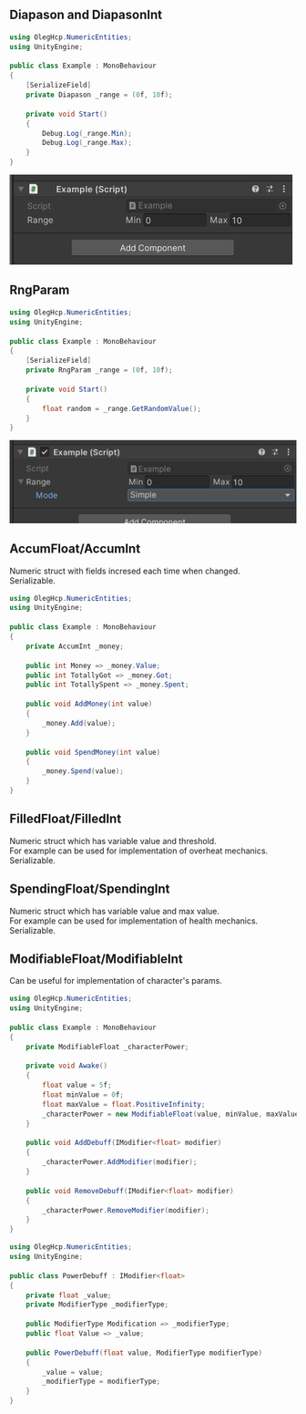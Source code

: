 ## Diapason and DiapasonInt

```csharp
using OlegHcp.NumericEntities;
using UnityEngine;

public class Example : MonoBehaviour
{
    [SerializeField]
    private Diapason _range = (0f, 10f);

    private void Start()
    {
        Debug.Log(_range.Min);
        Debug.Log(_range.Max);
    }
}
```

![](https://raw.githubusercontent.com/oleghcp/UnityTools/master/_images/Diapason.png)

## RngParam

```csharp
using OlegHcp.NumericEntities;
using UnityEngine;

public class Example : MonoBehaviour
{
    [SerializeField]
    private RngParam _range = (0f, 10f);

    private void Start()
    {
        float random = _range.GetRandomValue();
    }
}
```

![](https://raw.githubusercontent.com/oleghcp/UnityTools/master/_images/RngParam.png)

## AccumFloat/AccumInt

Numeric struct with fields incresed each time when changed.  
Serializable.

```csharp
using OlegHcp.NumericEntities;
using UnityEngine;

public class Example : MonoBehaviour
{
    private AccumInt _money;

    public int Money => _money.Value;
    public int TotallyGot => _money.Got;
    public int TotallySpent => _money.Spent;

    public void AddMoney(int value)
    {
        _money.Add(value);
    }

    public void SpendMoney(int value)
    {
        _money.Spend(value);
    }
}
```

## FilledFloat/FilledInt

Numeric struct which has variable value and threshold.  
For example can be used for implementation of overheat mechanics.  
Serializable.

## SpendingFloat/SpendingInt

Numeric struct which has variable value and max value.  
For example can be used for implementation of health mechanics.  
Serializable.

## ModifiableFloat/ModifiableInt

Can be useful for implementation of character's params.

```csharp
using OlegHcp.NumericEntities;
using UnityEngine;

public class Example : MonoBehaviour
{
    private ModifiableFloat _characterPower;

    private void Awake()
    {
        float value = 5f;
        float minValue = 0f;
        float maxValue = float.PositiveInfinity;
        _characterPower = new ModifiableFloat(value, minValue, maxValue);
    }

    public void AddDebuff(IModifier<float> modifier)
    {
        _characterPower.AddModifier(modifier);
    }

    public void RemoveDebuff(IModifier<float> modifier)
    {
        _characterPower.RemoveModifier(modifier);
    }
}
```

```csharp
using OlegHcp.NumericEntities;
using UnityEngine;

public class PowerDebuff : IModifier<float>
{
    private float _value;
    private ModifierType _modifierType;

    public ModifierType Modification => _modifierType;
    public float Value => _value;

    public PowerDebuff(float value, ModifierType modifierType)
    {
        _value = value;
        _modifierType = modifierType;
    }
}
```
